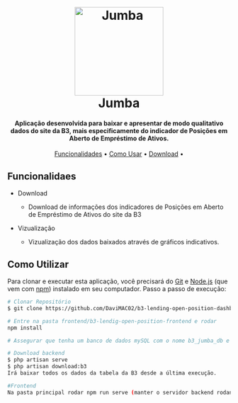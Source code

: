 
<h1 align="center">
  <br>
  <a href="https://jumba.com.br/mapa"><img src="https://jumba.com.br/images/logo2.png" alt="Jumba" width="200"></a>
  <br>
  Jumba
  <br>
</h1>

<h4 align="center">Aplicação desenvolvida para baixar e apresentar de modo qualitativo dados do site da B3, mais especificamente do indicador de Posições em Aberto de Empréstimo de Ativos.</h4>


<p align="center">
  <a href="#key-features">Funcionalidades</a> •
  <a href="#how-to-use">Como Usar</a> •
  <a href="#download">Download</a> •
</p>


## Funcionalidaes

* Download
  - Download de informações dos indicadores de Posições em Aberto de Empréstimo de Ativos do site da B3

* Vizualização
  - Vizualização dos dados baixados através de gráficos indicativos.


## Como Utilizar

Para clonar e executar esta aplicação, você precisará do [Git](https://git-scm.com) e [Node.js](https://nodejs.org/en/download/) (que vem com [ npm](http://npmjs.com)) instalado em seu computador. Passo a passo de execução:

```bash
# Clonar Repositório
$ git clone https://github.com/DaviMAC02/b3-lending-open-position-dashboard.git

# Entre na pasta frontend/b3-lendig-open-position-frontend e rodar
npm install

# Assegurar que tenha um banco de dados mySQL com o nome b3_jumba_db e seu respectivo servidor rodando

# Download backend
$ php artisan serve
$ php artisan download:b3
Irá baixar todos os dados da tabela da B3 desde a última execução.

#Frontend
Na pasta principal rodar npm run serve (manter o servidor backend rodando)
